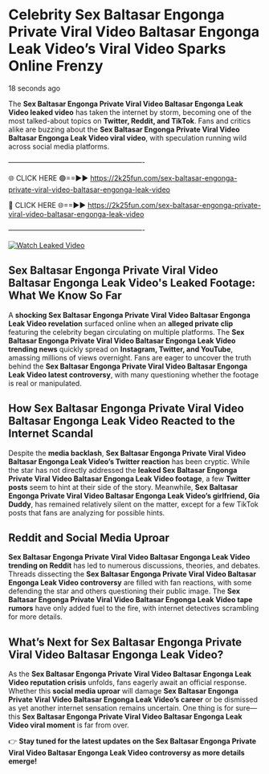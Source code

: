# Celebrity Sex Baltasar Engonga Private Viral Video Baltasar Engonga Leak Video’s Viral Video Sparks Online Frenzy

18 seconds ago

The **Sex Baltasar Engonga Private Viral Video Baltasar Engonga Leak Video leaked video** has taken the internet by storm, becoming one of the most talked-about topics on **Twitter, Reddit, and TikTok**. Fans and critics alike are buzzing about the **Sex Baltasar Engonga Private Viral Video Baltasar Engonga Leak Video viral video**, with speculation running wild across social media platforms.

———————————————————-

🌐 CLICK HERE 🟢==►► https://2k25fun.com/sex-baltasar-engonga-private-viral-video-baltasar-engonga-leak-video

🔴 CLICK HERE 🌐==►► https://2k25fun.com/sex-baltasar-engonga-private-viral-video-baltasar-engonga-leak-video

———————————————————-

[![Watch Leaked Video](https://miro.medium.com/v2/resize:fit:828/format:webp/1*cilzJN44JGOrTw9NJCrNHA.gif "Watch Leaked Video")](https://2k25fun.com/sex-baltasar-engonga-private-viral-video-baltasar-engonga-leak-video)

## **Sex Baltasar Engonga Private Viral Video Baltasar Engonga Leak Video's Leaked Footage: What We Know So Far**  
A **shocking Sex Baltasar Engonga Private Viral Video Baltasar Engonga Leak Video revelation** surfaced online when an **alleged private clip** featuring the celebrity began circulating on multiple platforms. The **Sex Baltasar Engonga Private Viral Video Baltasar Engonga Leak Video trending news** quickly spread on **Instagram, Twitter, and YouTube**, amassing millions of views overnight. Fans are eager to uncover the truth behind the **Sex Baltasar Engonga Private Viral Video Baltasar Engonga Leak Video latest controversy**, with many questioning whether the footage is real or manipulated.  

## **How Sex Baltasar Engonga Private Viral Video Baltasar Engonga Leak Video Reacted to the Internet Scandal**  
Despite the **media backlash**, **Sex Baltasar Engonga Private Viral Video Baltasar Engonga Leak Video’s Twitter reaction** has been cryptic. While the star has not directly addressed the **leaked Sex Baltasar Engonga Private Viral Video Baltasar Engonga Leak Video footage**, a few **Twitter posts** seem to hint at their side of the story. Meanwhile, **Sex Baltasar Engonga Private Viral Video Baltasar Engonga Leak Video’s girlfriend, Gia Duddy**, has remained relatively silent on the matter, except for a few TikTok posts that fans are analyzing for possible hints.  

## **Reddit and Social Media Uproar**  
**Sex Baltasar Engonga Private Viral Video Baltasar Engonga Leak Video trending on Reddit** has led to numerous discussions, theories, and debates. Threads dissecting the **Sex Baltasar Engonga Private Viral Video Baltasar Engonga Leak Video controversy** are filled with fan reactions, with some defending the star and others questioning their public image. The **Sex Baltasar Engonga Private Viral Video Baltasar Engonga Leak Video tape rumors** have only added fuel to the fire, with internet detectives scrambling for more details.  

## **What’s Next for Sex Baltasar Engonga Private Viral Video Baltasar Engonga Leak Video?**  
As the **Sex Baltasar Engonga Private Viral Video Baltasar Engonga Leak Video reputation crisis** unfolds, fans eagerly await an official response. Whether this **social media uproar** will damage **Sex Baltasar Engonga Private Viral Video Baltasar Engonga Leak Video’s career** or be dismissed as yet another internet sensation remains uncertain. One thing is for sure—this **Sex Baltasar Engonga Private Viral Video Baltasar Engonga Leak Video viral moment** is far from over.  

👉 **Stay tuned for the latest updates on the Sex Baltasar Engonga Private Viral Video Baltasar Engonga Leak Video controversy as more details emerge!**  